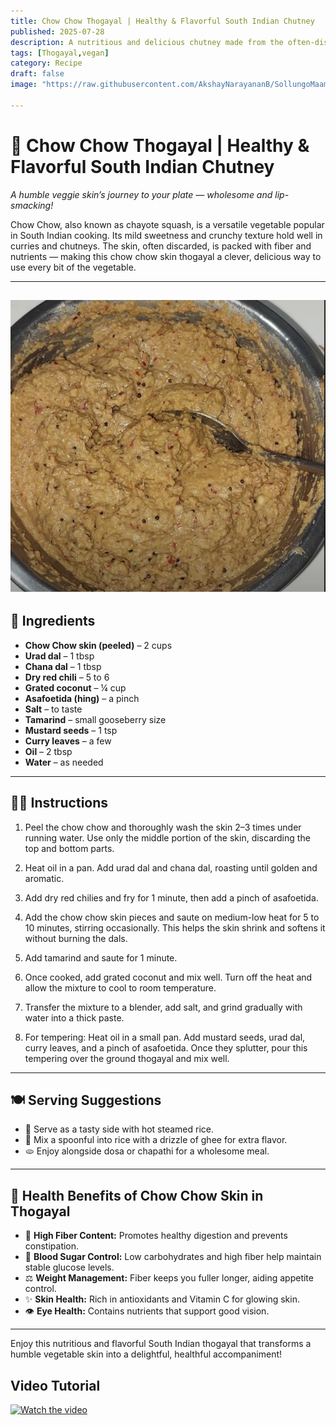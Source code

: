 ```yaml
---
title: Chow Chow Thogayal | Healthy & Flavorful South Indian Chutney
published: 2025-07-28  
description: A nutritious and delicious chutney made from the often-discarded chow chow (chayote) skin, roasted dals, and spices — a perfect tangy and fiber-rich accompaniment to South Indian meals.  
tags: [Thogayal,vegan]  
category: Recipe
draft: false  
image: "https://raw.githubusercontent.com/AkshayNarayananB/SollungoMaami/master/images/chow chow.png" 
  
---
```


# 🌿 Chow Chow Thogayal | Healthy & Flavorful South Indian Chutney

*A humble veggie skin’s journey to your plate — wholesome and lip-smacking!*

Chow Chow, also known as chayote squash, is a versatile vegetable popular in South Indian cooking. Its mild sweetness and crunchy texture hold well in curries and chutneys. The skin, often discarded, is packed with fiber and nutrients — making this chow chow skin thogayal a clever, delicious way to use every bit of the vegetable.

---
![chow chow](https://raw.githubusercontent.com/AkshayNarayananB/SollungoMaami/master/images/chow%20chow.png)
---

## 🛒 Ingredients

-  **Chow Chow skin (peeled)** – 2 cups  
-  **Urad dal** – 1 tbsp  
-  **Chana dal** – 1 tbsp  
-  **Dry red chili** – 5 to 6  
-  **Grated coconut** – ¼ cup  
-  **Asafoetida (hing)** – a pinch  
-  **Salt** – to taste
-  **Tamarind** – small gooseberry size
-  **Mustard seeds** – 1 tsp  
-  **Curry leaves** – a few  
-  **Oil** – 2 tbsp  
-  **Water** – as needed  

---

## 👩‍🍳 Instructions

1.  Peel the chow chow and thoroughly wash the skin 2–3 times under running water. Use only the middle portion of the skin, discarding the top and bottom parts.  

2.  Heat oil in a pan. Add urad dal and chana dal, roasting until golden and aromatic.  

3.  Add dry red chilies and fry for 1 minute, then add a pinch of asafoetida.  

4.  Add the chow chow skin pieces and saute on medium-low heat for 5 to 10 minutes, stirring occasionally. This helps the skin shrink and softens it without burning the dals.

5.  Add tamarind and saute for 1 minute.

6.  Once cooked, add grated coconut and mix well. Turn off the heat and allow the mixture to cool to room temperature.  

7.  Transfer the mixture to a blender, add salt, and grind gradually with water into a thick paste.  

8.  For tempering: Heat oil in a small pan. Add mustard seeds, urad dal, curry leaves, and a pinch of asafoetida. Once they splutter, pour this tempering over the ground thogayal and mix well.  

---

## 🍽️ Serving Suggestions

- 🍚 Serve as a tasty side with hot steamed rice.  
- 🧈 Mix a spoonful into rice with a drizzle of ghee for extra flavor.  
- 🫓 Enjoy alongside dosa or chapathi for a wholesome meal.  

---

## 🌟 Health Benefits of Chow Chow Skin in Thogayal

- 💪 **High Fiber Content:** Promotes healthy digestion and prevents constipation.  
- 🔄 **Blood Sugar Control:** Low carbohydrates and high fiber help maintain stable glucose levels.  
- ⚖️ **Weight Management:** Fiber keeps you fuller longer, aiding appetite control.  
- ✨ **Skin Health:** Rich in antioxidants and Vitamin C for glowing skin.  
- 👁️ **Eye Health:** Contains nutrients that support good vision.  

---

Enjoy this nutritious and flavorful South Indian thogayal that transforms a humble vegetable skin into a delightful, healthful accompaniment!  


## Video Tutorial

[![Watch the video](https://img.youtube.com/vi/G8jC8YSCNnA/0.jpg)](https://youtu.be/G8jC8YSCNnA?si=HzyoQNbBB4MGJerz)
